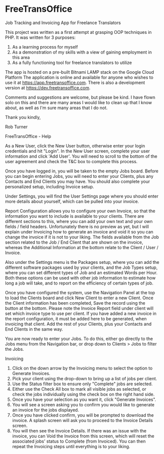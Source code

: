 # FreeTransOffice
Job Tracking and Invoicing App for Freelance Translators

This project was written as a first attempt at grasping OOP techniques in PHP.
It was written for 3 purposes:
  1. As a learning process for myself
  2. As a demonstration of my skills with a view of gaining employment in this area
  3. As a fully functioning tool for freelance translators to utilize
  
The app is hosted on a pre-built Bitnami LAMP stack on the Google Cloud Platform
The application is online and available for anyone who wishes to use it at https://app.freetransoffice.com. There is also a development version at https://dev.freetransoffice.com.

Comments and suggestions are welcome, but please be kind. I have flown solo on this and there are many areas I would like to clean up that I know about, as well as I'm sure many areas that I do not.

Thank you kindly,

Rob Turner


FreeTransOffice - Help

As a New User, click the New User button, otherwise enter your login credentials and hit "Login".
In the New User screen, complete your user information and click 'Add User'. You will need to scroll to the bottom of the user agreement and check the T&C box to complete this process.

Once you have logged in, you will be taken to the empty Jobs board. Before you can begin entering Jobs, you will need to enter your Clients, plus any Contacts and End Clients you may have. You should also complete your personalized setup, including Invoice setup.

Under Settings, you will find the User Settings page where you should enter more details about yourself, which can be pulled into your invoice.

Report Configuration allows you to configure your own Invoice, so that the information you want to include is available to your clients. There are different sections to this, where you can add your own text and your own fields / field headers. Unfortunately there is no preview as yet, but I will explain under Invoicing how to generate an invoice and void it so you can change the invoice if it is not to your liking.
The fields available from the Job section related to the Job / End Client that are shown on the invoice, whereas the Additional Information at the bottom relate to the Client / User / Invoice.

Also under the Settings menu is the Packages setup, where you can add the different software packages used by your clients, and the Job Types setup, where you can set different types of Job and an estimated Words per Hour. Both these options can be used with other job information to estimate how long a job will take, and to report on the efficiency of certain types of job.

Once you have configured the system, use the Navigation Panel at the top to load the Clients board and click New Client to enter a new Client. Once the Client information has been completed, Save the record using the button at the bottom. Please note the Invoice Report field under client will set which invoice type to use per client. If you have added a new invoice in the report configuration, it must be added here to be generated, when invoicing that client.
Add the rest of your Clients, plus your Contacts and End Clients in the same way.

You are now ready to enter your Jobs. To do this, either go directly to the Jobs menu from the Navigation bar, or drop down to Clients > Jobs to filter the Jobs. 

Invoicing

1. Click on the down arrow by the Invoicing menu to select the option to Generate Invoices.
2. Pick your client using the drop-down to bring up a list of jobs per client.
3. Use the Status filter box to ensure only "Complete" jobs are selected.
4. Either use the Check All box to mark all visible jobs as selected, or check the jobs individually using the check box on the right hand side.
5. Once you have your selection as you want it, click "Generate Invoices".
6. You will see a screen asking you to confirm you would like to generate an invoice for the jobs displayed.
7. Once you have clicked confirm, you will be prompted to download the invoice. A splash screen will ask you to proceed to the Invoice Details screen.
8. You will then see the Invoice Details. If there was an issue with the invoice, you can Void the Invoice from this screen, which will reset the associated jobs' status to Complete (from Invoiced). You can then repeat the Invoicing steps until everything is to your liking.




